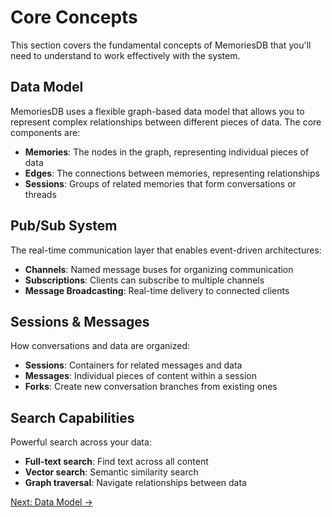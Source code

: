 # Core Concepts

This section covers the fundamental concepts of MemoriesDB that you'll need to understand to work effectively with the system.

## Data Model
MemoriesDB uses a flexible graph-based data model that allows you to represent complex relationships between different pieces of data. The core components are:

- **Memories**: The nodes in the graph, representing individual pieces of data
- **Edges**: The connections between memories, representing relationships
- **Sessions**: Groups of related memories that form conversations or threads

## Pub/Sub System
The real-time communication layer that enables event-driven architectures:

- **Channels**: Named message buses for organizing communication
- **Subscriptions**: Clients can subscribe to multiple channels
- **Message Broadcasting**: Real-time delivery to connected clients

## Sessions & Messages
How conversations and data are organized:

- **Sessions**: Containers for related messages and data
- **Messages**: Individual pieces of content within a session
- **Forks**: Create new conversation branches from existing ones

## Search Capabilities
Powerful search across your data:

- **Full-text search**: Find text across all content
- **Vector search**: Semantic similarity search
- **Graph traversal**: Navigate relationships between data

[Next: Data Model →](./data-model.md)
